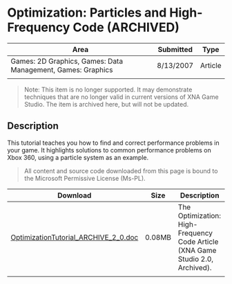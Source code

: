 # Optimization: Particles and High-Frequency Code (ARCHIVED)

|Area|Submitted|Type|
|-|-|-|
Games: 2D Graphics, Games: Data Management, Games: Graphics|8/13/2007|Article
||||

> Note: This item is no longer supported. It may demonstrate techniques that are no longer valid in current versions of XNA Game Studio. The item is archived here, but will not be updated.

## Description

This tutorial teaches you how to find and correct performance problems in your game. It highlights solutions to common performance problems on Xbox 360, using a particle system as an example.

> All content and source code downloaded from this page is bound to the Microsoft Permissive License (Ms-PL).

Download | Size | Description
---|---|---|
[OptimizationTutorial_ARCHIVE_2_0.doc](https://github.com/simondarksidej/XNAGameStudio/tree/archive/Documents/OptimizationTutorial_ARCHIVE_2_0.doc?raw=true) | 0.08MB | The Optimization: High-Frequency Code Article (XNA Game Studio 2.0, Archived).
||||
